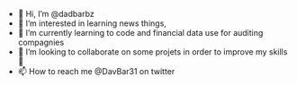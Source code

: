 - 👋 Hi, I’m @dadbarbz
- 👀 I’m interested in learning news things,
- 🌱 I’m currently learning to code and financial data use for auditing compagnies
- 💞️ I’m looking to collaborate on some projets in order to improve my skills 🍕
- 📫 How to reach me @DavBar31 on twitter

<!---
dadbarbz/dadbarbz is a ✨ special ✨ repository because its `README.md` (this file) appears on your GitHub profile.
You can click the Preview link to take a look at your changes.
--->
